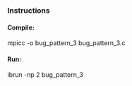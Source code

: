 ### Instructions

#### Compile:
mpicc -o bug_pattern_3 bug_pattern_3.c

#### Run:
ibrun -np 2 bug_pattern_3


